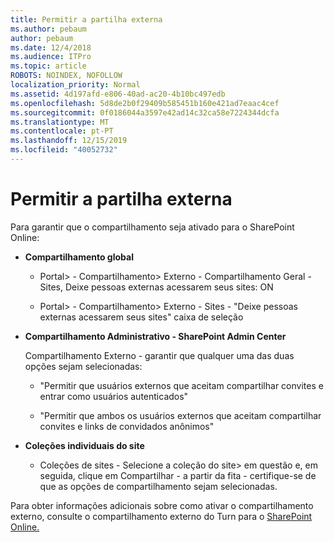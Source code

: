 ```yaml
---
title: Permitir a partilha externa
ms.author: pebaum
author: pebaum
ms.date: 12/4/2018
ms.audience: ITPro
ms.topic: article
ROBOTS: NOINDEX, NOFOLLOW
localization_priority: Normal
ms.assetid: 4d197afd-e806-40ad-ac20-4b10bc497edb
ms.openlocfilehash: 5d8de2b0f29409b585451b160e421ad7eaac4cef
ms.sourcegitcommit: 0f0186044a3597e42ad14c32ca58e7224344dcfa
ms.translationtype: MT
ms.contentlocale: pt-PT
ms.lasthandoff: 12/15/2019
ms.locfileid: "40052732"
---
```

# <a name="enable-external-sharing"></a>Permitir a partilha externa

 Para garantir que o compartilhamento seja ativado para o SharePoint Online:
  
- **Compartilhamento global**
    
  - Portal\> - Compartilhamento\> Externo - Compartilhamento Geral - Sites, Deixe pessoas externas acessarem seus sites: ON
    
  - Portal\> - Compartilhamento\> Externo - Sites - "Deixe pessoas externas acessarem seus sites" caixa de seleção
    
- **Compartilhamento Administrativo - SharePoint Admin Center**
    
    Compartilhamento Externo - garantir que qualquer uma das duas opções sejam selecionadas:
    
  - "Permitir que usuários externos que aceitam compartilhar convites e entrar como usuários autenticados"
    
  - "Permitir que ambos os usuários externos que aceitam compartilhar convites e links de convidados anônimos"
    
- **Coleções individuais do site**
    
  - Coleções de sites - Selecione a coleção do site\> em questão e, em seguida, clique em Compartilhar - a partir da fita - certifique-se de que as opções de compartilhamento sejam selecionadas.
    
Para obter informações adicionais sobre como ativar o compartilhamento externo, consulte o compartilhamento externo do Turn para o [SharePoint Online.](https://go.microsoft.com/fwlink/?linkid=2047681&amp;clcid=0x409)
  


